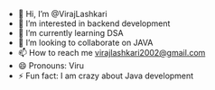 - 👋 Hi, I’m @VirajLashkari
- 👀 I’m interested in backend development
- 🌱 I’m currently learning DSA
- 💞️ I’m looking to collaborate on JAVA
- 📫 How to reach me virajlashkari2002@gmail.com
- 😄 Pronouns: Viru
- ⚡ Fun fact: I am crazy about Java development

<!---
VirajLashkari/VirajLashkari is a ✨ special ✨ repository because its `README.md` (this file) appears on your GitHub profile.
You can click the Preview link to take a look at your changes.
--->
